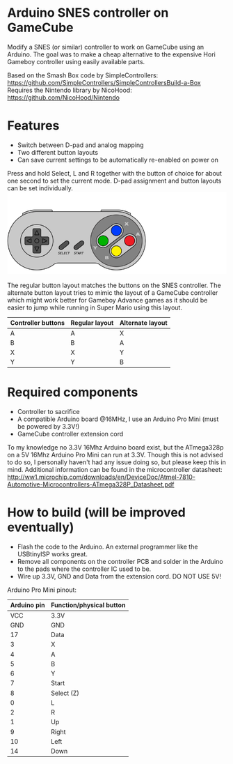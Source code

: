 # Arduino SNES controller on GameCube
Modify a SNES (or similar) controller to work on GameCube using an Arduino. The goal was to make a cheap alternative to the expensive Hori Gameboy controller using easily available parts.

Based on the Smash Box code by SimpleControllers: https://github.com/SimpleControllers/SimpleControllersBuild-a-Box
Requires the Nintendo library by NicoHood: https://github.com/NicoHood/Nintendo

# Features
* Switch between D-pad and analog mapping
* Two different button layouts
* Can save current settings to be automatically re-enabled on power on

Press and hold Select, L and R together with the button of choice for about one second to set the current mode. D-pad assignment and button layouts can be set individually.
![SNES controller](/SNES_controller.gif)

The regular button layout matches the buttons on the SNES controller. The alternate button layout tries to mimic the layout of a GameCube controller which might work better for Gameboy Advance games as it should be easier to jump while running in Super Mario using this layout.

Controller buttons | Regular layout | Alternate layout
------------ | ------------- | -------------
A | A | X
B | B | A
X | X | Y
Y | Y | B

# Required components
* Controller to sacrifice
* A compatible Arduino board @16MHz, I use an Arduino Pro Mini (must be powered by 3.3V!)
* GameCube controller extension cord

To my knowledge no 3.3V 16Mhz Arduino board exist, but the ATmega328p on a 5V 16Mhz Arduino Pro Mini can run at 3.3V. Though this is not advised to do so, I personally haven't had any issue doing so, but please keep this in mind. Additional information can be found in the microcontroller datasheet:
http://ww1.microchip.com/downloads/en/DeviceDoc/Atmel-7810-Automotive-Microcontrollers-ATmega328P_Datasheet.pdf

# How to build (will be improved eventually)
* Flash the code to the Arduino. An external programmer like the USBtinyISP works great.
* Remove all components on the controller PCB and solder in the Arduino to the pads where the controller IC used to be.
* Wire up 3.3V, GND and Data from the extension cord. DO NOT USE 5V!

Arduino Pro Mini pinout:

Arduino pin | Function/physical button
------------ | -------------
VCC | 3.3V
GND | GND
17 | Data
3 | X
4 | A
5 | B
6 | Y
7 | Start
8 | Select (Z)
0 | L
2 | R
1 | Up
9 | Right
10 | Left
14 | Down
